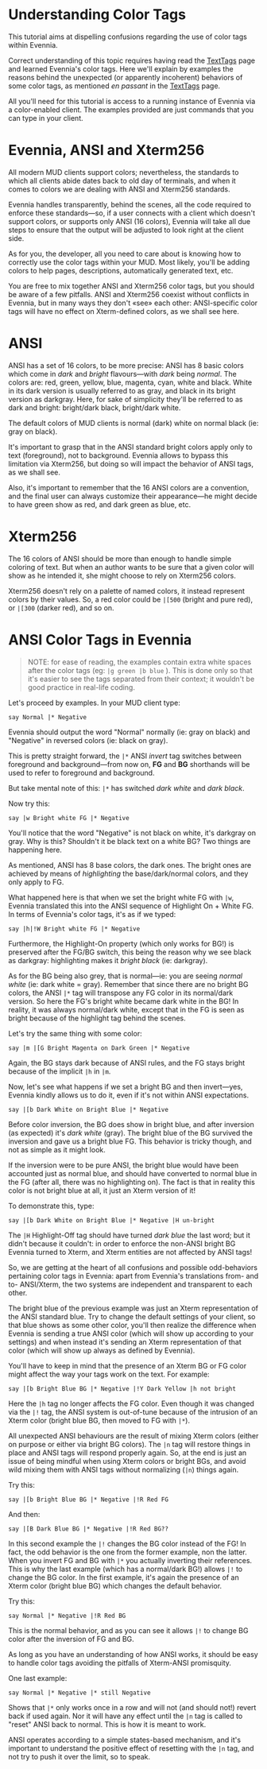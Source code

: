 # Understanding Color Tags

This tutorial aims at dispelling confusions regarding the use of color tags within Evennia.

Correct understanding of this topic requires having read the [TextTags](./TextTags) page and learned
Evennia's color tags. Here we'll explain by examples the reasons behind the unexpected (or
apparently incoherent) behaviors of some color tags, as mentioned _en passant_ in the
[TextTags](./TextTags) page.


All you'll need for this tutorial is access to a running instance of Evennia via a color-enabled
client. The examples provided are just commands that you can type in your client.

Evennia, ANSI and Xterm256
==========================

All modern MUD clients support colors; nevertheless, the standards to which all clients abide dates
back to old day of terminals, and when it comes to colors we are dealing with ANSI and Xterm256
standards.

Evennia handles transparently, behind the scenes, all the code required to enforce these
standards—so, if a user connects with a client which doesn't support colors, or supports only ANSI
(16 colors), Evennia will take all due steps to ensure that the output will be adjusted to look
right at the client side.

As for you, the developer, all you need to care about is knowing how to correctly use the color tags
within your MUD. Most likely, you'll be adding colors to help pages, descriptions, automatically
generated text, etc.

You are free to mix together ANSI and Xterm256 color tags, but you should be aware of a few
pitfalls. ANSI and Xterm256 coexist without conflicts in Evennia, but in many ways they don't «see»
each other: ANSI-specific color tags will have no effect on Xterm-defined colors, as we shall see
here.

ANSI
====

ANSI has a set of 16 colors, to be more precise: ANSI has 8 basic colors which come in _dark_ and
_bright_ flavours—with _dark_ being _normal_. The colors are: red, green, yellow, blue, magenta,
cyan, white and black. White in its dark version is usually referred to as gray, and black in its
bright version as darkgray. Here, for sake of simplicity they'll be referred to as dark and bright:
bright/dark black, bright/dark white.

The default colors of MUD clients is normal (dark) white on normal black (ie: gray on black).

It's important to grasp that in the ANSI standard bright colors apply only to text (foreground), not
to background. Evennia allows to bypass this limitation via Xterm256, but doing so will impact the
behavior of ANSI tags, as we shall see.

Also, it's important to remember that the 16 ANSI colors are a convention, and the final user can
always customize their appearance—he might decide to have green show as red, and dark green as blue,
etc.

Xterm256
========

The 16 colors of ANSI should be more than enough to handle simple coloring of text. But when an
author wants to be sure that a given color will show as he intended it, she might choose to rely on
Xterm256 colors.

Xterm256 doesn't rely on a palette of named colors, it instead represent colors by their values. So,
a red color could be `|[500` (bright and pure red), or `|[300` (darker red), and so on.

ANSI Color Tags in Evennia
==========================

>   NOTE: for ease of reading, the examples contain extra white spaces after the
>   color tags (eg: `|g green |b blue` ). This is done only so that it's easier
>   to see the tags separated from their context; it wouldn't be good practice
>   in real-life coding.

Let's proceed by examples. In your MUD client type:


    say Normal |* Negative

Evennia should output the word "Normal" normally (ie: gray on black) and "Negative" in reversed
colors (ie: black on gray).

This is pretty straight forward, the `|*` ANSI *invert* tag switches between foreground and
background—from now on, **FG** and **BG** shorthands will be used to refer to foreground and
background.

But take mental note of this: `|*` has switched *dark white* and *dark black*.

Now try this:

    say |w Bright white FG |* Negative

You'll notice that the word "Negative" is not black on white, it's darkgray on gray. Why is this?
Shouldn't it be black text on a white BG? Two things are happening here.

As mentioned, ANSI has 8 base colors, the dark ones. The bright ones are achieved by means of
*highlighting* the base/dark/normal colors, and they only apply to FG.

What happened here is that when we set the bright white FG with `|w`, Evennia translated this into
the ANSI sequence of Highlight On + White FG. In terms of Evennia's color tags, it's as if we typed:


    say |h|!W Bright white FG |* Negative

Furthermore, the Highlight-On property (which only works for BG!) is preserved after the FG/BG
switch, this being the reason why we see black as darkgray: highlighting makes it *bright black*
(ie: darkgray).

As for the BG being also grey, that is normal—ie: you are seeing *normal white* (ie: dark white =
gray). Remember that since there are no bright BG colors, the ANSI `|*` tag will transpose any FG
color in its normal/dark version. So here the FG's bright white became dark white in the BG! In
reality, it was always normal/dark white, except that in the FG is seen as bright because of the
highlight tag behind the scenes.

Let's try the same thing with some color:

    say |m |[G Bright Magenta on Dark Green |* Negative

Again, the BG stays dark because of ANSI rules, and the FG stays bright because of the implicit `|h`
in `|m`.

Now, let's see what happens if we set a bright BG and then invert—yes, Evennia kindly allows us to
do it, even if it's not within ANSI expectations.

    say |[b Dark White on Bright Blue |* Negative

Before color inversion, the BG does show in bright blue, and after inversion (as expected) it's
*dark white* (gray). The bright blue of the BG survived the inversion and gave us a bright blue FG.
This behavior is tricky though, and not as simple as it might look.

If the inversion were to be pure ANSI, the bright blue would have been accounted just as normal
blue, and should have converted to normal blue in the FG (after all, there was no highlighting on).
The fact is that in reality this color is not bright blue at all, it just an Xterm version of it!

To demonstrate this, type:

    say |[b Dark White on Bright Blue |* Negative |H un-bright

The `|H` Highlight-Off tag should have turned *dark blue* the last word; but it didn't because it
couldn't: in order to enforce the non-ANSI bright BG Evennia turned to Xterm, and Xterm entities are
not affected by ANSI tags!

So, we are getting at the heart of all confusions and possible odd-behaviors pertaining color tags
in Evennia: apart from Evennia's translations from- and to- ANSI/Xterm, the two systems are
independent and transparent to each other.

The bright blue of the previous example was just an Xterm representation of the ANSI standard blue.
Try to change the default settings of your client, so that blue shows as some other color, you'll
then realize the difference when Evennia is sending a true ANSI color (which will show up according
to your settings) and when instead it's sending an Xterm representation of that color (which will
show up always as defined by Evennia).

You'll have to keep in mind that the presence of an Xterm BG or FG color might affect the way your
tags work on the text. For example:

    say |[b Bright Blue BG |* Negative |!Y Dark Yellow |h not bright

Here the `|h` tag no longer affects the FG color. Even though it was changed via the `|!` tag, the
ANSI system is out-of-tune because of the intrusion of an Xterm color (bright blue BG, then moved to
FG with `|*`).

All unexpected ANSI behaviours are the result of mixing Xterm colors (either on purpose or either
via bright BG colors). The `|n` tag will restore things in place and ANSI tags will respond properly
again. So, at the end is just an issue of being mindful when using Xterm colors or bright BGs, and
avoid wild mixing them with ANSI tags without normalizing (`|n`) things again.

Try this:

    say |[b Bright Blue BG |* Negative |!R Red FG

And then:

    say |[B Dark Blue BG |* Negative |!R Red BG??

In this second example the `|!` changes the BG color instead of the FG! In fact, the odd behavior is
the one from the former example, non the latter. When you invert FG and BG with `|*` you actually
inverting their references. This is why the last example (which has a normal/dark BG!) allows `|!`
to change the BG color. In the first example, it's again the presence of an Xterm color (bright blue
BG) which changes the default behavior.

Try this:

`say Normal |* Negative |!R Red BG`

This is the normal behavior, and as you can see it allows `|!` to change BG color after the
inversion of FG and BG.

As long as you have an understanding of how ANSI works, it should be easy to handle color tags
avoiding the pitfalls of Xterm-ANSI promisquity.

One last example:

`say Normal |* Negative |* still Negative`

Shows that `|*` only works once in a row and will not (and should not!) revert back if used again.
Nor it will have any effect until the `|n` tag is called to "reset" ANSI back to normal. This is how
it is meant to work.

ANSI operates according to a simple states-based mechanism, and it's important to understand the
positive effect of resetting with the `|n` tag, and not try to
push it over the limit, so to speak.

